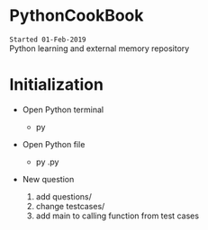 # PythonCookBook
`Started 01-Feb-2019`  
Python learning and external memory repository

# Initialization
-  Open Python terminal  
    - py  

-  Open Python file  
    - py <filename>.py  

- New question
    1. add questions/<new question>
    2. change testcases/<related test file>
    3. add main to calling function from test cases

